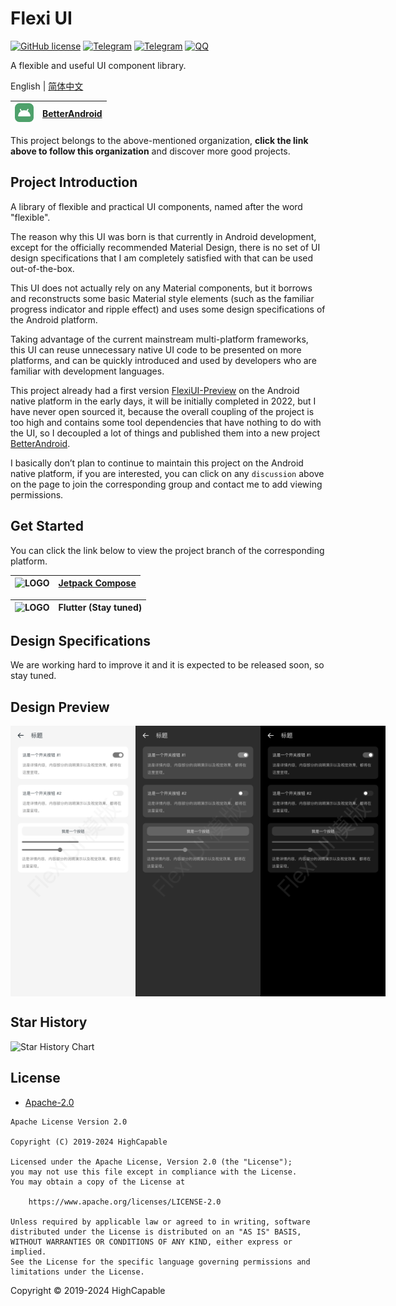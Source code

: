 # Flexi UI

[![GitHub license](https://img.shields.io/github/license/BetterAndroid/FlexiUI?color=blue)](https://github.com/BetterAndroid/FlexiUI/blob/main/LICENSE)
[![Telegram](https://img.shields.io/badge/discussion-Telegram-blue.svg?logo=telegram)](https://t.me/BetterAndroid)
[![Telegram](https://img.shields.io/badge/discussion%20dev-Telegram-blue.svg?logo=telegram)](https://t.me/HighCapable_Dev)
[![QQ](https://img.shields.io/badge/discussion%20dev-QQ-blue.svg?logo=tencent-qq&logoColor=red)](https://qm.qq.com/cgi-bin/qm/qr?k=Pnsc5RY6N2mBKFjOLPiYldbAbprAU3V7&jump_from=webapi&authKey=X5EsOVzLXt1dRunge8ryTxDRrh9/IiW1Pua75eDLh9RE3KXE+bwXIYF5cWri/9lf)

A flexible and useful UI component library.

English | [简体中文](README-zh-CN.md)

| <img src="https://github.com/BetterAndroid/.github/blob/main/img-src/logo.png?raw=true" width = "30" height = "30" alt="LOGO"/> | [BetterAndroid](https://github.com/BetterAndroid) |
| ------------------------------------------------------------------------------------------------------------------------------- | ------------------------------------------------- |

This project belongs to the above-mentioned organization, **click the link above to follow this organization** and discover more good projects.

## Project Introduction

A library of flexible and practical UI components, named after the word "flexible".

The reason why this UI was born is that currently in Android development, except for the officially recommended Material Design, there is no set of UI design specifications that I am completely satisfied with that can be used out-of-the-box.

This UI does not actually rely on any Material components, but it borrows and reconstructs some basic Material style elements (such as the familiar progress indicator and ripple effect) and uses some design specifications of the Android platform.

Taking advantage of the current mainstream multi-platform frameworks, this UI can reuse unnecessary native UI code to be presented on more platforms, and can be quickly introduced and used by developers who are familiar with development languages.

This project already had a first version [FlexiUI-Preview](https://github.com/BetterAndroid/FlexiUI-Preview) on the Android native platform in the early days, it will be initially completed in 2022, but I have never open sourced it, because the overall coupling of the project is too high and contains some tool dependencies that have nothing to do with the UI, so I decoupled a lot of things and published them into a new project [BetterAndroid](https://github.com/BetterAndroid/BetterAndroid).

I basically don’t plan to continue to maintain this project on the Android native platform, if you are interested, you can click on any `discussion` above on the page to join the corresponding group and contact me to add viewing permissions.

## Get Started

You can click the link below to view the project branch of the corresponding platform.

| <img src="https://developer.android.com/static/images/spot-icons/jetpack-compose.svg" width = "30" height = "30" alt="LOGO"/> | [Jetpack Compose](https://github.com/BetterAndroid/FlexiUI/tree/compose) |
| ----------------------------------------------------------------------------------------------------------------------------- | ------------------------------------------------------------------------ |


| <img src="https://avatars.githubusercontent.com/u/14101776?s=200&v=4" width = "30" height = "30" alt="LOGO"/> | Flutter (Stay tuned) |
| ------------------------------------------------------------------------------------------------------------- | -------------------- |

## Design Specifications

We are working hard to improve it and it is expected to be released soon, so stay tuned.

## Design Preview

<div style="display: flex">
  <img src="https://github.com/BetterAndroid/FlexiUI/blob/main/img-src/UI-Day.png?raw=true" width = "200" alt="SCREENSHOT"/>
  <img src="https://github.com/BetterAndroid/FlexiUI/blob/main/img-src/UI-Night.png?raw=true" width = "200" alt="SCREENSHOT"/>
  <img src="https://github.com/BetterAndroid/FlexiUI/blob/main/img-src/UI-Dark.png?raw=true" width = "200" alt="SCREENSHOT"/>
</div>

## Star History

![Star History Chart](https://api.star-history.com/svg?repos=BetterAndroid/FlexiUI&type=Date)

## License

- [Apache-2.0](https://www.apache.org/licenses/LICENSE-2.0)

```
Apache License Version 2.0

Copyright (C) 2019-2024 HighCapable

Licensed under the Apache License, Version 2.0 (the "License");
you may not use this file except in compliance with the License.
You may obtain a copy of the License at

    https://www.apache.org/licenses/LICENSE-2.0

Unless required by applicable law or agreed to in writing, software
distributed under the License is distributed on an "AS IS" BASIS,
WITHOUT WARRANTIES OR CONDITIONS OF ANY KIND, either express or implied.
See the License for the specific language governing permissions and
limitations under the License.
```

Copyright © 2019-2024 HighCapable